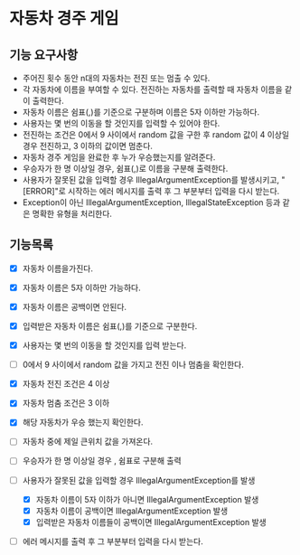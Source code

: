 # 자동차 경주 게임

## 기능 요구사항
- 주어진 횟수 동안 n대의 자동차는 전진 또는 멈출 수 있다.
- 각 자동차에 이름을 부여할 수 있다. 전진하는 자동차를 출력할 때 자동차 이름을 같이 출력한다.
- 자동차 이름은 쉼표(,)를 기준으로 구분하며 이름은 5자 이하만 가능하다.
- 사용자는 몇 번의 이동을 할 것인지를 입력할 수 있어야 한다.
- 전진하는 조건은 0에서 9 사이에서 random 값을 구한 후 random 값이 4 이상일 경우 전진하고, 3 이하의 값이면 멈춘다.
- 자동차 경주 게임을 완료한 후 누가 우승했는지를 알려준다.
- 우승자가 한 명 이상일 경우, 쉼표(,)로 이름을 구분해 출력한다.
- 사용자가 잘못된 값을 입력할 경우 IllegalArgumentException를 발생시키고, "[ERROR]"로 시작하는 에러 메시지를 출력 후 그 부분부터 입력을 다시 받는다.
- Exception이 아닌 IllegalArgumentException, IllegalStateException 등과 같은 명확한 유형을 처리한다.


## 기능목록
- [x] 자동차 이름을가진다.
- [x] 자동차 이름은 5자 이하만 가능하다.
- [x] 자동차 이름은 공백이면 안된다.
- [x] 입력받은 자동차 이름은 쉼표(,)를 기준으로 구분한다.
- [x] 사용자는 몇 번의 이동을 할 것인지를 입력 받는다.
- [ ] 0에서 9 사이에서 random 값을 가지고 전진 이나 멈춤을 확인한다.
- [x] 자동차 전진 조건은 4 이상
- [x] 자동차 멈춤 조건은 3 이하
- [x] 해당 자동차가 우승 했는지 확인한다.
- [ ] 자동차 중에 제일 큰위치 값을 가져온다.
- [ ] 우승자가 한 명 이상일 경우 , 쉼표로 구분해 출력
- [ ] 사용자가 잘못된 값을 입력할 경우 IllegalArgumentException를 발생
  - [x] 자동차 이름이 5자 이하가 아니면 IllegalArgumentException 발생
  - [x] 자동차 이름이 공백이면 IllegalArgumentException 발생
  - [x] 입력받은 자동차 이름들이 공백이면 IllegalArgumentException 발생
- [ ] 에러 메시지를 출력 후 그 부분부터 입력을 다시 받는다.




